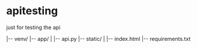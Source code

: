 # apitesting
just for testing the api


|-- venv/
|-- app/
|   |-- api.py
|-- static/
|   |-- index.html
|-- requirements.txt

